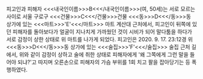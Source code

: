 피고인과 피해자 <<<내국인이름>>>B<<</내국인이름>>>(여, 50세)는 서로 모르는 사이로 서울 구로구 <<<건물>>>C<<</건물>>>건물 <<<동>>>D<<</동>>>동 상가에 있는 <<<마트>>>'E'<<</마트>>> 마트 계산대 근처에서, 피고인이 뒤쪽에 있던 피해자를 돌아보다가 얼굴이 지나치게 가까웠던 것이 시비가 되어 말다툼을 하다가 서로 감정이 상한 상태로 위 마트를 나가게 되었다.
피고인은 2020. 9. 17. 23:12경 위 <<<동>>>D<<</동>>>동 상가에 있는 <<<술집>>>'F'<<</술집>>> 술집 근처 길에서, 위와 같이 감정이 상하고 술에 취한 상태로 피해자에게 '왜 그쪽에게 그런 말을 들어야 되냐?'고 따지며 오른손으로 피해자의 가슴 부위를 1회 치고 팔을 잡아당기는 등 폭행하였다.